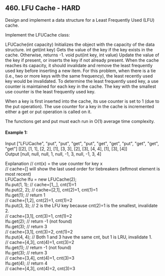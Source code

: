 ## 460. LFU Cache - HARD

Design and implement a data structure for a Least Frequently Used (LFU) cache.

Implement the LFUCache class:

LFUCache(int capacity) Initializes the object with the capacity of the data structure.
int get(int key) Gets the value of the key if the key exists in the cache. Otherwise, returns -1.
void put(int key, int value) Update the value of the key if present, or inserts the key if not already present. When the cache reaches its capacity, it should invalidate and remove the least frequently used key before inserting a new item. For this problem, when there is a tie (i.e., two or more keys with the same frequency), the least recently used key would be invalidated.
To determine the least frequently used key, a use counter is maintained for each key in the cache. The key with the smallest use counter is the least frequently used key.

When a key is first inserted into the cache, its use counter is set to 1 (due to the put operation). The use counter for a key in the cache is incremented either a get or put operation is called on it.

The functions get and put must each run in O(1) average time complexity.

#### Example 1:

Input
["LFUCache", "put", "put", "get", "put", "get", "get", "put", "get", "get", "get"]
[[2], [1, 1], [2, 2], [1], [3, 3], [2], [3], [4, 4], [1], [3], [4]] <br/>
Output
[null, null, null, 1, null, -1, 3, null, -1, 3, 4]<br/>

Explanation
// cnt(x) = the use counter for key x<br/>
// cache=[] will show the last used order for tiebreakers (leftmost element is  most recent)<br/>
LFUCache lfu = new LFUCache(2);<br/>
lfu.put(1, 1);   // cache=[1,_], cnt(1)=1 <br/>
lfu.put(2, 2);   // cache=[2,1], cnt(2)=1, cnt(1)=1<br/>
lfu.get(1);      // return 1<br/>
                 // cache=[1,2], cnt(2)=1, cnt(1)=2<br/>
lfu.put(3, 3);   // 2 is the LFU key because cnt(2)=1 is the smallest, invalidate 2.<br/>
                 // cache=[3,1], cnt(3)=1, cnt(1)=2<br/>
lfu.get(2);      // return -1 (not found)<br/>
lfu.get(3);      // return 3<br/>
                 // cache=[3,1], cnt(3)=2, cnt(1)=2<br/>
lfu.put(4, 4);   // Both 1 and 3 have the same cnt, but 1 is LRU, invalidate 1.<br/>
                 // cache=[4,3], cnt(4)=1, cnt(3)=2<br/>
lfu.get(1);      // return -1 (not found)<br/>
lfu.get(3);      // return 3<br/>
                 // cache=[3,4], cnt(4)=1, cnt(3)=3<br/>
lfu.get(4);      // return 4<br/>
                 // cache=[4,3], cnt(4)=2, cnt(3)=3<br/>
